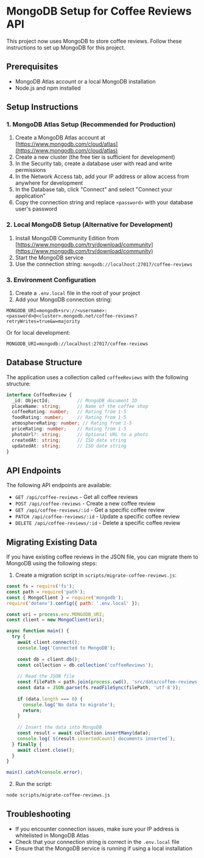 # MongoDB Setup for Coffee Reviews API

This project now uses MongoDB to store coffee reviews. Follow these instructions to set up MongoDB for this project.

## Prerequisites

- MongoDB Atlas account or a local MongoDB installation
- Node.js and npm installed

## Setup Instructions

### 1. MongoDB Atlas Setup (Recommended for Production)

1. Create a MongoDB Atlas account at [https://www.mongodb.com/cloud/atlas](https://www.mongodb.com/cloud/atlas)
2. Create a new cluster (the free tier is sufficient for development)
3. In the Security tab, create a database user with read and write permissions
4. In the Network Access tab, add your IP address or allow access from anywhere for development
5. In the Database tab, click "Connect" and select "Connect your application"
6. Copy the connection string and replace `<password>` with your database user's password

### 2. Local MongoDB Setup (Alternative for Development)

1. Install MongoDB Community Edition from [https://www.mongodb.com/try/download/community](https://www.mongodb.com/try/download/community)
2. Start the MongoDB service
3. Use the connection string: `mongodb://localhost:27017/coffee-reviews`

### 3. Environment Configuration

1. Create a `.env.local` file in the root of your project
2. Add your MongoDB connection string:

```
MONGODB_URI=mongodb+srv://<username>:<password>@<cluster>.mongodb.net/coffee-reviews?retryWrites=true&w=majority
```

Or for local development:

```
MONGODB_URI=mongodb://localhost:27017/coffee-reviews
```

## Database Structure

The application uses a collection called `coffeeReviews` with the following structure:

```typescript
interface CoffeeReview {
  _id: ObjectId;          // MongoDB document ID
  placeName: string;      // Name of the coffee shop
  coffeeRating: number;   // Rating from 1-5
  foodRating: number;     // Rating from 1-5
  atmosphereRating: number; // Rating from 1-5
  priceRating: number;    // Rating from 1-5
  photoUrl?: string;      // Optional URL to a photo
  createdAt: string;      // ISO date string
  updatedAt: string;      // ISO date string
}
```

## API Endpoints

The following API endpoints are available:

- `GET /api/coffee-reviews` - Get all coffee reviews
- `POST /api/coffee-reviews` - Create a new coffee review
- `GET /api/coffee-reviews/:id` - Get a specific coffee review
- `PATCH /api/coffee-reviews/:id` - Update a specific coffee review
- `DELETE /api/coffee-reviews/:id` - Delete a specific coffee review

## Migrating Existing Data

If you have existing coffee reviews in the JSON file, you can migrate them to MongoDB using the following steps:

1. Create a migration script in `scripts/migrate-coffee-reviews.js`:

```javascript
const fs = require('fs');
const path = require('path');
const { MongoClient } = require('mongodb');
require('dotenv').config({ path: '.env.local' });

const uri = process.env.MONGODB_URI;
const client = new MongoClient(uri);

async function main() {
  try {
    await client.connect();
    console.log('Connected to MongoDB');
    
    const db = client.db();
    const collection = db.collection('coffeeReviews');
    
    // Read the JSON file
    const filePath = path.join(process.cwd(), 'src/data/coffee-reviews.json');
    const data = JSON.parse(fs.readFileSync(filePath, 'utf-8'));
    
    if (data.length === 0) {
      console.log('No data to migrate');
      return;
    }
    
    // Insert the data into MongoDB
    const result = await collection.insertMany(data);
    console.log(`${result.insertedCount} documents inserted`);
  } finally {
    await client.close();
  }
}

main().catch(console.error);
```

2. Run the script:

```bash
node scripts/migrate-coffee-reviews.js
```

## Troubleshooting

- If you encounter connection issues, make sure your IP address is whitelisted in MongoDB Atlas
- Check that your connection string is correct in the `.env.local` file
- Ensure that the MongoDB service is running if using a local installation 
